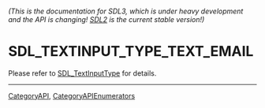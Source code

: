 ###### (This is the documentation for SDL3, which is under heavy development and the API is changing! [SDL2](https://wiki.libsdl.org/SDL2/) is the current stable version!)
# SDL_TEXTINPUT_TYPE_TEXT_EMAIL

Please refer to [SDL_TextInputType](SDL_TextInputType) for details.

----
[CategoryAPI](CategoryAPI), [CategoryAPIEnumerators](CategoryAPIEnumerators)


